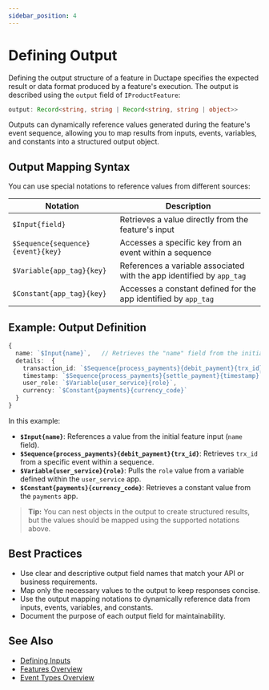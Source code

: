 ```yaml
---
sidebar_position: 4
---
```


# Defining Output

Defining the output structure of a feature in Ductape specifies the expected result or data format produced by a feature's execution. The output is described using the `output` field of `IProductFeature`:

```typescript
output: Record<string, string | Record<string, string | object>>
```

Outputs can dynamically reference values generated during the feature's event sequence, allowing you to map results from inputs, events, variables, and constants into a structured output object.

## Output Mapping Syntax

You can use special notations to reference values from different sources:

| Notation                           | Description                                                              |
|------------------------------------|--------------------------------------------------------------------------|
| `$Input{field}`                    | Retrieves a value directly from the feature's input                      |
| `$Sequence{sequence}{event}{key}`  | Accesses a specific key from an event within a sequence                  |
| `$Variable{app_tag}{key}`          | References a variable associated with the app identified by `app_tag`    |
| `$Constant{app_tag}{key}`          | Accesses a constant defined for the app identified by `app_tag`          |

## Example: Output Definition

```typescript
{
  name: `$Input{name}`,   // Retrieves the "name" field from the initial input
  details:  {
    transaction_id: `$Sequence{process_payments}{debit_payment}{trx_id}`,
    timestamp: `$Sequence{process_payments}{settle_payment}{timestamp}`,
    user_role: `$Variable{user_service}{role}`,
    currency: `$Constant{payments}{currency_code}`
  }
}
```

In this example:
- **`$Input{name}`**: References a value from the initial feature input (`name` field).
- **`$Sequence{process_payments}{debit_payment}{trx_id}`**: Retrieves `trx_id` from a specific event within a sequence.
- **`$Variable{user_service}{role}`**: Pulls the `role` value from a variable defined within the `user_service` app.
- **`$Constant{payments}{currency_code}`**: Retrieves a constant value from the `payments` app.

> **Tip:** You can nest objects in the output to create structured results, but the values should be mapped using the supported notations above.

## Best Practices
- Use clear and descriptive output field names that match your API or business requirements.
- Map only the necessary values to the output to keep responses concise.
- Use the output mapping notations to dynamically reference data from inputs, events, variables, and constants.
- Document the purpose of each output field for maintainability.

## See Also
- [Defining Inputs](./inputs.md)
- [Features Overview](./getting-started.md)
- [Event Types Overview](./events/event-types/)